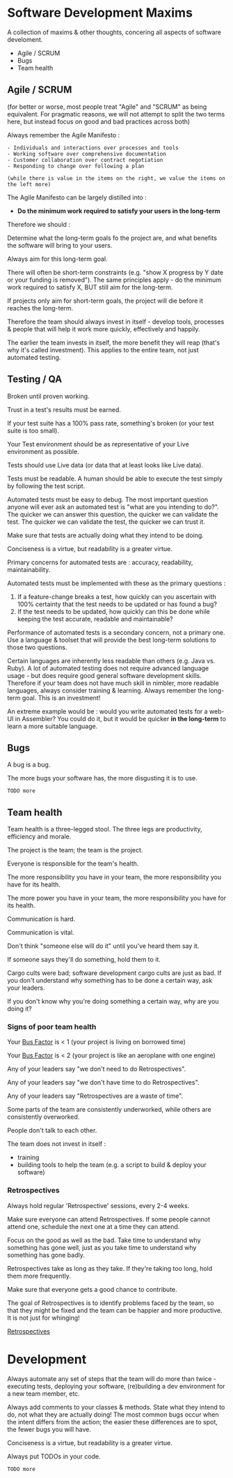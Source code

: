 # Software Development Maxims

A collection of maxims & other thoughts, concering all aspects of software develoment.

- Agile / SCRUM
- Bugs
- Team health


## Agile / SCRUM

(for better or worse, most people treat "Agile" and "SCRUM" as being equivalent. For pragmatic reasons, we will not attempt to split the two terms here, but instead focus on good and bad practices across both)

Always remember the Agile Manifesto :

```
- Individuals and interactions over processes and tools
- Working software over comprehensive documentation
- Customer collaboration over contract negotiation
- Responding to change over following a plan

(while there is value in the items on the right, we value the items on the left more)
```

The Agile Manifesto can be largely distilled into : 
- **Do the minimum work required to satisfy your users in the long-term**

Therefore we should :

Determine what the long-term goals fo the project are, and what benefits the software will bring to your users.

Always aim for this long-term goal.

There will often be short-term constraints (e.g. "show X progress by Y date or your funding is removed"). The same principles apply - do the minimum work required to satisfy X, BUT still aim for the long-term.

If projects only aim for short-term goals, the project will die before it reaches the long-term.

Therefore the team should always invest in itself - develop tools, processes & people that will help it work more quickly, effectively and happily.

The earlier the team invests in itself, the more benefit they will reap (that's why it's called investment). This applies to the entire team, not just automated testing.




## Testing / QA

Broken until proven working.

Trust in a test's results must be earned.

If your test suite has a 100% pass rate, something's broken (or your test suite is too small).

Your Test environment should be as representative of your Live environment as possible.

Tests should use Live data (or data that at least looks like Live data).

Tests must be readable. A human should be able to execute the test simply by following the test script.

Automated tests must be easy to debug. The most important question anyone will ever ask an automated test is "what are you intending to do?". The quicker we can answer this question, the quicker we can validate the test. The quicker we can validate the test, the quicker we can trust it.

Make sure that tests are actually doing what they intend to be doing.

Conciseness is a virtue, but readability is a greater virtue.

Primary concerns for automated tests are : accuracy, readability, maintainability. 

Automated tests must be implemented with these as the primary questions : 
1) If a feature-change breaks a test, how quickly can you ascertain with 100% certainty that the test needs to be updated or has found a bug?
2) If the test needs to be updated, how quickly can this be done while keeping the test accurate, readable and maintainable?

Performance of automated tests is a secondary concern, not a primary one. Use a language & toolset that will provide the best long-term solutions to those two questions. 

Certain languages are inherently less readable than others (e.g. Java vs. Ruby). A lot of automated testing does not require advanced language usage - but does require good general software development skills. Therefore if your team does not have much skill in nimbler, more readable languages, always consider training & learning. Always remember the long-term goal. This is an investment!

An extreme example would be : would you write automated tests for a web-UI in Assembler? You could do it, but it would be quicker **in the long-term** to learn a more suitable language.





## Bugs

A bug is a bug.

The more bugs your software has, the more disgusting it is to use.

`TODO more`
















## Team health

Team health is a three-legged stool. The three legs are productivity, efficiency and morale. 

The project is the team; the team is the project.

Everyone is responsible for the team's health.

The more responsibility you have in your team, the more responsibility you have for its health.

The more power you have in your team, the more responsibility you have for its health.

Communication is hard.

Communication is vital.

Don't think "someone else will do it" until you've heard them say it.

If someone says they'll do something, hold them to it.

Cargo cults were bad; software development cargo cults are just as bad. If you don't understand why something has to be done a certain way, ask your leaders.

If you don't know why you're doing something a certain way, why are you doing it?

### Signs of poor team health

Your [Bus Factor](https://en.wikipedia.org/wiki/Bus_factor) is < 1 (your project is living on borrowed time)

Your [Bus Factor](https://en.wikipedia.org/wiki/Bus_factor) is < 2 (your project is like an aeroplane with one engine)

Any of your leaders say "we don't need to do Retrospectives".

Any of your leaders say "we don't have time to do Retrospectives".

Any of your leaders say "Retrospectives are a waste of time".

Some parts of the team are consistently underworked, while others are consistently overworked.

People don't talk to each other.

The team does not invest in itself :
 - training
 - building tools to help the team (e.g. a script to build & deploy your software)

### Retrospectives

Always hold regular 'Retrospective' sessions, every 2-4 weeks.

Make sure everyone can attend Retrospectives. If some people cannot attend one, schedule the next one at a time they can attend.

Focus on the good as well as the bad. Take time to understand why something has gone well, just as you take time to understand why something has gone badly.

Retrospectives take as long as they take. If they're taking too long, hold them more frequently.

Make sure that everyone gets a good chance to contribute.

The goal of Retrospectives is to identify problems faced by the team, so that they might be fixed and the team can be happier and more productive. It is not just for whinging!

[Retrospectives](https://github.com/RMorrisby/software_dev_maxims/blob/master/Retrospectives.md)

# Development

Always automate any set of steps that the team will do more than twice - executing tests, deploying your software, (re)building a dev environment for a new team member, etc.

Always add comments to your classes & methods. State what they intend to do, not what they are actually doing! The most common bugs occur when the intent differs from the action; the easier these differences are to spot, the fewer bugs you will have.

Conciseness is a virtue, but readability is a greater virtue.

Always put TODOs in your code.

`TODO more`